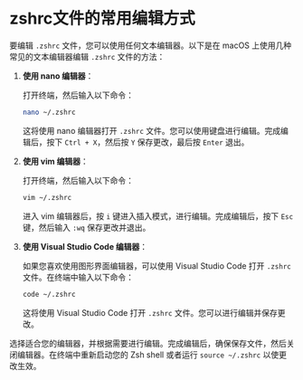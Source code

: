 # zshrc文件的常用编辑方式

要编辑 `.zshrc` 文件，您可以使用任何文本编辑器。以下是在 macOS 上使用几种常见的文本编辑器编辑 `.zshrc` 文件的方法：

1. **使用 nano 编辑器**：

   打开终端，然后输入以下命令：

   ```bash
   nano ~/.zshrc
   ```

   这将使用 nano 编辑器打开 `.zshrc` 文件。您可以使用键盘进行编辑。完成编辑后，按下 `Ctrl + X`，然后按 `Y` 保存更改，最后按 `Enter` 退出。

2. **使用 vim 编辑器**：

   打开终端，然后输入以下命令：

   ```bash
   vim ~/.zshrc
   ```

   进入 vim 编辑器后，按 `i` 键进入插入模式，进行编辑。完成编辑后，按下 `Esc` 键，然后输入 `:wq` 保存更改并退出。

3. **使用 Visual Studio Code 编辑器**：

   如果您喜欢使用图形界面编辑器，可以使用 Visual Studio Code 打开 `.zshrc` 文件。在终端中输入以下命令：

   ```bash
   code ~/.zshrc
   ```

   这将使用 Visual Studio Code 打开 `.zshrc` 文件。您可以进行编辑并保存更改。

选择适合您的编辑器，并根据需要进行编辑。完成编辑后，确保保存文件，然后关闭编辑器。在终端中重新启动您的 Zsh shell 或者运行 `source ~/.zshrc` 以使更改生效。